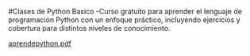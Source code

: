 #Clases de Python Basico
-Curso gratuito para aprender el lenguaje de programación Python con un enfoque práctico,
incluyendo ejercicios y cobertura para distintos niveles de conocimiento.

[aprendepython.pdf](https://github.com/RafaelPacheco21/PythonClassBasic/files/14855027/aprendepython.pdf)
